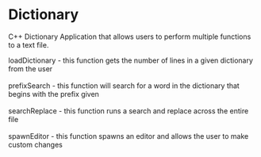 # Dictionary
C++ Dictionary Application that allows users to perform multiple functions to a text file.

loadDictionary - this function gets the number of lines in a given dictionary from the user
<br></br>
prefixSearch - this function will search for a word in the dictionary that begins with the prefix given
<br></br>
searchReplace - this function runs a search and replace across the entire file
<br></br>
spawnEditor - this function spawns an editor and allows the user to make custom changes
